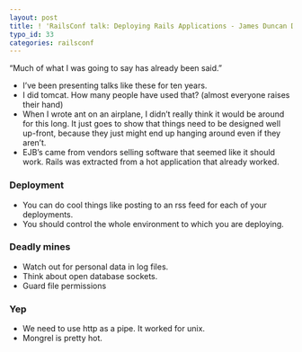 ```yaml
---
layout: post
title: ! 'RailsConf talk: Deploying Rails Applications - James Duncan Davidson'
typo_id: 33
categories: railsconf
---
```

“Much of what I was going to say has already been said.”

-   I’ve been presenting talks like these for ten years.
-   I did tomcat. How many people have used that? (almost everyone raises their hand)
-   When I wrote ant on an airplane, I didn’t really think it would be around for this long. It just goes to show that things need to be designed well up-front, because they just might end up hanging around even if they aren’t.
-   EJB’s came from vendors selling software that seemed like it should work. Rails was extracted from a hot application that already worked.

### Deployment

-   You can do cool things like posting to an rss feed for each of your deployments.
-   You should control the whole environment to which you are deploying.

### Deadly mines

-   Watch out for personal data in log files.
-   Think about open database sockets.
-   Guard file permissions

### Yep

-   We need to use http as a pipe. It worked for unix.
-   Mongrel is pretty hot.

